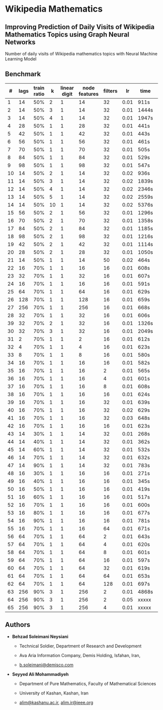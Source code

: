 # Wikipedia Mathematics

## Improving Prediction of Daily Visits of Wikipedia Mathematics Topics using Graph Neural Networks

Number of daily visits of Wikipedia mathematics topics with Neural Machine Learning Model

## Benchmark

| # | lags | train ratio | k  | linear digit | node features | filters |  lr  |  time  |  error  |
|--| ---- | ----------- | -- | ------------ | ------------- | ------- | ---- | ------ | ------- |
|1| 14   | 50%         | 2  |       1      |    14   | 32 | 0.01 | 911s | 0.8143236637115479 |
|2| 14   | 50%         | 3  |       1      |    14   | 32 | 0.01 | 1444s | 0.8163800835609436 |
|3| 14   | 50%         | 4 | 1 | 14 | 32 | 0.01 | 1947s | 0.7932114601135254 |
|4| 28   | 50%         | 1 | 1 | 28 | 32 | 0.01 | 441s | 0.8761430382728577 |
|5| 42   | 50%         | 1 | 1 | 42 | 32 | 0.01 | 443s | 0.8508368134498596 |
|6| 56   | 50%         | 1 | 1 | 56 | 32 | 0.01 | 461s | 0.856105387210846 |
|7| 70   | 50%         | 1 | 1 | 70 | 32 | 0.01 | 505s | 0.8762531280517578 |
|8| 84   | 50%         | 1 | 1 | 84 | 32 | 0.01 | 529s | 0.9409999847412109 |
|9| 98   | 50%         | 1 | 1 | 98 | 32 | 0.01 | 547s | 0.9203919768333435 |
|10| 14   | 50%         | 2 | 1 | 14 | 32 | 0.02 | 936s | 0.8355252742767334 |
|11| 14   | 50%         | 3 | 1 | 14 | 32 | 0.02 | 1839s | 0.8604558110237122 |
|12| 14   | 50%         | 4 | 1 | 14 | 32 | 0.02 | 2346s | 0.8616055846214294 |
|13| 14   | 50%         | 5 | 1 | 14 | 32 | 0.02 | 2559s | 0.8867608308792114 |
|14| 14   | 50%         | 10 | 1 | 14 | 32 | 0.02 | 5376s | 0.8464503288269043 |
|15| 56  | 50% | 2 | 1 | 56 | 32 | 0.01 | 1296s | 0.8364545106887817 | 
|16| 70  | 50% | 2 | 1 | 70 | 32 | 0.01 | 1358s | 0.8788001537322998 | 
|17| 84  | 50% | 2 | 1 | 84 | 32 | 0.01 | 1185s | 0.9005643129348755 | 
|18| 98  | 50% | 2 | 1 | 98 | 32 | 0.01 | 1216s | 0.8543722629547119 | 
|19| 42 | 50% | 2 | 1 | 42 | 32 | 0.01 | 1114s | 0.8399303555488586 |
|20| 28 | 50% | 2 | 1 | 28 | 32 | 0.01 | 1050s | 0.8465337753295898 |
|21| 14 | 50% | 1 | 1 | 14 | 50 | 0.02 | 464s | 0.8963724374771118 |
|22| 16 | 70% | 1 | 1 | 16 | 16 | 0.01 | 608s | 1.401132583618164 |
|23| 32 | 70% | 1 | 1 | 32 | 16 | 0.01 | 607s | 1.634675145149231 |
|24| 16 | 70% | 1 | 1 | 16 | 16 | 0.01 | 591s | 1.3993479013442993 |
|25|64|70% | 1 | 1 | 64 | 16 | 0.01 | 629s | 1.669908046722412 |
|26|128|70% | 1 | 1 | 128 | 16 | 0.01 | 659s | 1.0828124284744263 |
|27|256|70% | 1 | 1 | 256 | 16 | 0.01 | 668s | 0.8271479606628418 |
|28|32|70% | 1 | 1 | 32 | 16 | 0.01 | 606s | 1.685264229774475 |
|39|32|70% | 2 | 1 | 32 | 16 | 0.01 | 1326s | 1.3383041620254517 |
|30|32|70% | 3 | 1 | 32 | 16 | 0.01 | 2049s | 1.3266639709472656 |
|31|2|70% | 1 | 1 | 2 | 16 | 0.01 | 612s | 1.2748934030532837 |
|32|4|70% | 1 | 1 | 4 | 16 | 0.01 | 623s | 1.3384982347488403 |
|33|8|70% | 1 | 1 | 8 | 16 | 0.01 | 580s | 1.364047884941101 |
|34|16|70% | 1 | 1 | 16 | 16 | 0.01 | 582s | 1.3909107446670532 |
|35|16|70% | 1 | 1 | 16 | 2 | 0.01 | 565s | 1.2858407497406006 |
|36|16|70% | 1 | 1 | 16 | 4 | 0.01 | 601s | 1.3470855951309204 |
|37|16|70% | 1 | 1 | 16 | 8 | 0.01 | 608s | 1.3956334590911865 |
|38|16|70% | 1 | 1 | 16 | 16 | 0.01 | 624s | 1.3498746156692505 |
|39|16|70% | 1 | 1 | 16 | 32 | 0.01 | 639s | 1.3010109663009644 |
|40|16|70% | 1 | 1 | 16 | 32 | 0.02 | 629s | 1.7191174030303955 |
|41|16|70% | 1 | 1 | 16 | 32 | 0.03 | 648s | 1.809025764465332 |
|42|16|70% | 1 | 1 | 16 | 16 | 0.01 | 623s | 1.4078537225723267 |
|43|14|30% | 1 | 1 | 14 | 32 | 0.01 | 268s | 1.0906275510787964 |
|44|14|40% | 1 | 1 | 14 | 32 | 0.01 | 362s | 0.8774722814559937 |
|45|14|60% | 1 | 1 | 14 | 32 | 0.01 | 532s | 0.8744056224822998 |
|46|14|70% | 1 | 1 | 14 | 32 | 0.01 | 632s | 1.314452052116394 |
|47|14|90% | 1 | 1 | 14 | 32 | 0.01 | 783s | 0.66766756772995 |
|48|16|30% | 1 | 1 | 16 | 16 | 0.01 | 271s | 1.089638352394104 |
|49|16|40% | 1 | 1 | 16 | 16 | 0.01 | 345s | 0.8601189255714417 |
|50|16|50% | 1 | 1 | 16 | 16 | 0.01 | 419s | 0.8372963070869446 |
|51|16|60% | 1 | 1 | 16 | 16 | 0.01 | 517s | 0.8800567984580994 |
|52|16|70% | 1 | 1 | 16 | 16 | 0.01 | 600s | 1.3647654056549072 |
|53|16|80% | 1 | 1 | 16 | 16 | 0.01 | 677s | 0.8518020510673523 |
|54|16|90% | 1 | 1 | 16 | 16 | 0.01 | 781s | 0.6800107955932617 |
|55|16|70% | 1 | 1 | 16 | 64 | 0.01 | 671s | 1.4077645540237427 |
|56|64|70% | 1 | 1 | 64 | 2 | 0.01 | 643s | 1.4670355319976807 |
|57|64|70% | 1 | 1 | 64 | 4 | 0.01 | 620s | 1.1776090860366821 |
|58|64|70% | 1 | 1 | 64 | 8 | 0.01 | 601s | 1.4935400485992432 |
|59|64|70% | 1 | 1 | 64 | 16 | 0.01 | 597s | 1.6202009916305542 |
|60|64|70% | 1 | 1 | 64 | 32 | 0.01 | 619s | 1.52037513256073 |
|61|64|70% | 1 | 1 | 64 | 64 | 0.01 | 653s | 1.5570083856582642 |
|62|64|70% | 1 | 1 | 64 | 128 | 0.01 | 697s | 1.526889443397522 |
|63|256|90% | 3 | 1 | 256 | 2 | 0.01 | 4868s | 0.6845269799232483 |
|64|256|90% | 3 | 1 | 256 | 2 | 0.05 | xxxxx | xxxxx |
|65|256|90% | 3 | 1 | 256 | 4 | 0.01 | xxxxx | xxxxx |

## Authors

- **Behzad Soleimani Neysiani**

  - Technical Soldier, Department of Research and Development

  - Ava Aria Information Company, Demis Holding, Isfahan, Iran,

  - b.soleimani@demisco.com

- **Seyyed Ali Mohammadiyeh**

  - Department of Pure Mathematics, Faculty of Mathematical Sciences

  - University of Kashan, Kashan, Iran

  - alim@kashanu.ac.ir, alim.ir@ieee.org
